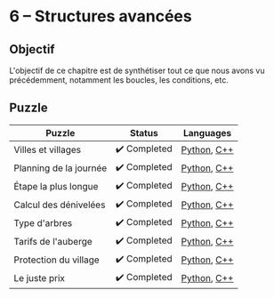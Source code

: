 # 6 – Structures avancées

## Objectif

L'objectif de ce chapitre est de synthétiser tout ce que nous avons vu précédemment, notamment les boucles, les conditions, etc.

## Puzzle

| Puzzle                 | Status                       | Languages                                                                                              |
| ---------------------- | ---------------------------- | ------------------------------------------------------------------------------------------------------ |
| Villes et villages     | :heavy_check_mark: Completed | [Python](./1%20-%20Villes%20et%20villages.py), [C++](./1%20-%20Villes%20et%20villages.cpp)             |
| Planning de la journée | :heavy_check_mark: Completed | [Python](./2%20-%20Planning%20de%20la%20journée.py), [C++](./2%20-%20Planning%20de%20la%20journée.cpp) |
| Étape la plus longue   | :heavy_check_mark: Completed | [Python](./3%20-%20Étape%20la%20plus%20longue.py), [C++](./3%20-%20Étape%20la%20plus%20longue.cpp)     |
| Calcul des dénivelées  | :heavy_check_mark: Completed | [Python](./4%20-%20Calcul%20des%20dénivelées.py), [C++](./4%20-%20Calcul%20des%20dénivelées.cpp)       |
| Type d'arbres          | :heavy_check_mark: Completed | [Python](./5%20-%20Type%20d'arbres.py), [C++](./5%20-%20Type%20d'arbres.cpp)                           |
| Tarifs de l'auberge    | :heavy_check_mark: Completed | [Python](./6%20-%20Tarifs%20de%20l'auberge.py), [C++](./6%20-%20Tarifs%20de%20l'auberge.cpp)           |
| Protection du village  | :heavy_check_mark: Completed | [Python](./7%20-%20Protection%20du%20village.py), [C++](./7%20-%20Protection%20du%20village.cpp)       |
| Le juste prix          | :heavy_check_mark: Completed | [Python](./8%20-%20Le%20juste%20prix.py), [C++](./8%20-%20Le%20juste%20prix.cpp)                       |
